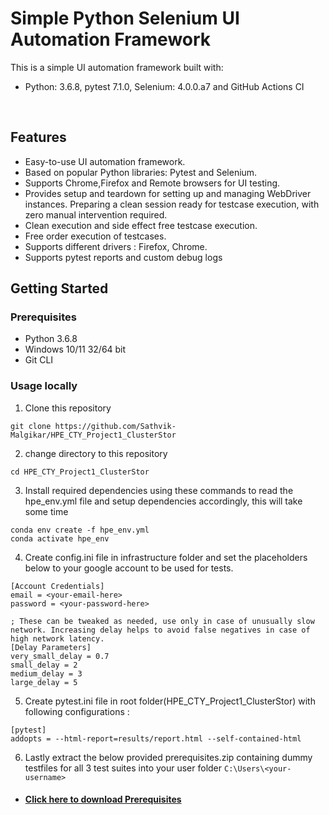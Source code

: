 # Simple Python Selenium UI Automation Framework

This is a simple UI automation framework built with:
- Python: 3.6.8, pytest 7.1.0, Selenium: 4.0.0.a7 and GitHub Actions CI
<br>



## Features

- Easy-to-use UI automation framework.
- Based on popular Python libraries: Pytest and Selenium.
- Supports Chrome,Firefox and Remote browsers for UI testing.
- Provides setup and teardown for setting up and managing WebDriver instances. Preparing a clean session ready for testcase execution, with zero manual intervention required.
- Clean execution and side effect free testcase execution.
- Free order execution of testcases.
- Supports different drivers : Firefox, Chrome.
- Supports pytest reports and custom debug logs

## Getting Started

### Prerequisites

- Python 3.6.8
- Windows 10/11 32/64 bit
- Git CLI

### Usage locally

1. Clone this repository 
```
git clone https://github.com/Sathvik-Malgikar/HPE_CTY_Project1_ClusterStor
```
2. change directory to this repository
```
cd HPE_CTY_Project1_ClusterStor
```

3. Install required dependencies using these commands to read the hpe_env.yml file and setup dependencies accordingly, this will take some time
```
conda env create -f hpe_env.yml
conda activate hpe_env
```
4. Create config.ini file in infrastructure folder and set the placeholders below to your google account to be used for tests. 
```
[Account Credentials]
email = <your-email-here>
password = <your-password-here>

; These can be tweaked as needed, use only in case of unusually slow network. Increasing delay helps to avoid false negatives in case of high network latency.
[Delay Parameters]
very_small_delay = 0.7
small_delay = 2
medium_delay = 3
large_delay = 5
```

5. Create pytest.ini file in root folder(HPE_CTY_Project1_ClusterStor) with following configurations :
```
[pytest]
addopts = --html-report=results/report.html --self-contained-html

```

6. Lastly extract the below provided prerequisites.zip containing dummy testfiles for all 3 test suites into your user folder ```C:\Users\<your-username>```

- #### [Click here to download Prerequisites](https://dl.dropbox.com/scl/fi/nlvt2cu52axbyx6tdb5en/prerequisites.zip?rlkey=z2k6n4vj064gk1z65tqzs3o5a&st=h5xuv9nl&dl=0)


